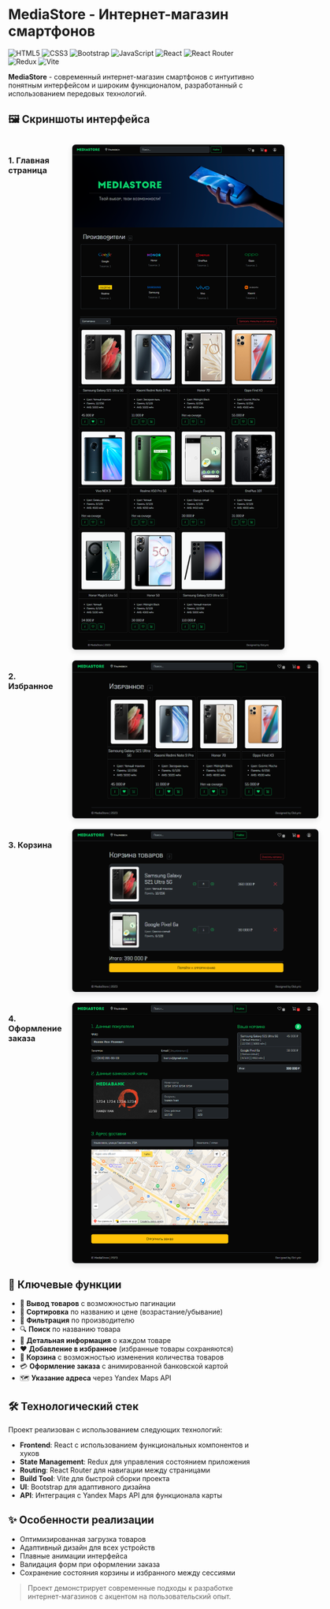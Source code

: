 # MediaStore - Интернет-магазин смартфонов

![HTML5](https://img.shields.io/badge/HTML5-E34F26?style=for-the-badge&logo=html5&logoColor=white)
![CSS3](https://img.shields.io/badge/CSS3-1572B6?style=for-the-badge&logo=css3&logoColor=white)
![Bootstrap](https://img.shields.io/badge/Bootstrap-7952B3?style=for-the-badge&logo=bootstrap&logoColor=white)
![JavaScript](https://img.shields.io/badge/JavaScript-F7DF1E?style=for-the-badge&logo=javascript&logoColor=black)
![React](https://img.shields.io/badge/React-61DAFB?style=for-the-badge&logo=react&logoColor=black)
![React Router](https://img.shields.io/badge/React_Router-CA4245?style=for-the-badge&logo=react-router&logoColor=white)
![Redux](https://img.shields.io/badge/Redux-764ABC?style=for-the-badge&logo=redux&logoColor=white)
![Vite](https://img.shields.io/badge/Vite-646CFF?style=for-the-badge&logo=vite&logoColor=white)

**MediaStore** - современный интернет-магазин смартфонов с интуитивно понятным интерфейсом и широким функционалом, разработанный с использованием передовых технологий.

## 🖼️ Скриншоты интерфейса

<div style="display: grid; grid-template-columns: repeat(2, 1fr); gap: 20px; margin: 30px 0;">

### 1. Главная страница
<img src="./screenshots/main.png" style="border-radius: 8px; border: 1px solid #e1e4e8; box-shadow: 0 4px 12px rgba(0,0,0,0.1); max-width: 500px; height: auto;"/>

### 2. Избранное
<img src="./screenshots/favorites.png" style="border-radius: 8px; border: 1px solid #e1e4e8; box-shadow: 0 4px 12px rgba(0,0,0,0.1); max-width: 500px; height: auto;"/>

### 3. Корзина
<img src="./screenshots/cart.png" style="border-radius: 8px; border: 1px solid #e1e4e8; box-shadow: 0 4px 12px rgba(0,0,0,0.1); max-width: 500px; height: auto;"/>

### 4. Оформление заказа
<img src="./screenshots/order.png" style="border-radius: 8px; border: 1px solid #e1e4e8; box-shadow: 0 4px 12px rgba(0,0,0,0.1); max-width: 500px; height: auto;"/>

</div>

## 🚀 Ключевые функции

- 📱 **Вывод товаров** с возможностью пагинации
- 🔄 **Сортировка** по названию и цене (возрастание/убывание)
- 🎯 **Фильтрация** по производителю
- 🔍 **Поиск** по названию товара
- 📖 **Детальная информация** о каждом товаре
- ❤️ **Добавление в избранное** (избранные товары сохраняются)
- 🛒 **Корзина** с возможностью изменения количества товаров
- 💳 **Оформление заказа** с анимированной банковской картой
- 🗺️ **Указание адреса** через Yandex Maps API

## 🛠️ Технологический стек

Проект реализован с использованием следующих технологий:

- **Frontend**: React с использованием функциональных компонентов и хуков
- **State Management**: Redux для управления состоянием приложения
- **Routing**: React Router для навигации между страницами
- **Build Tool**: Vite для быстрой сборки проекта
- **UI**: Bootstrap для адаптивного дизайна
- **API**: Интеграция с Yandex Maps API для функционала карты

## ✨ Особенности реализации

- Оптимизированная загрузка товаров
- Адаптивный дизайн для всех устройств
- Плавные анимации интерфейса
- Валидация форм при оформлении заказа
- Сохранение состояния корзины и избранного между сессиями

> Проект демонстрирует современные подходы к разработке интернет-магазинов с акцентом на пользовательский опыт.